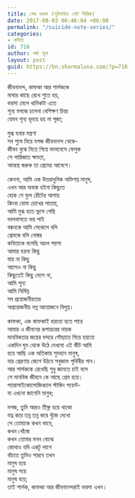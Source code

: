 ```yaml
---
title: শেষ ভরসা (সুইসাইড নোট সিরিজ)
date: 2017-08-03 06:46:04 +06:00
permalink: "/suicide-note-series/"
categories:
- কবিতা
id: 716
author: শর্মা লুনা
layout: post
guid: https://bn.sharmaluna.com/?p=716
---
```


জীবনানন্দ, কাফকা আর শার্লককে  
মাথার কাছে রেখে শুতে হয়,  
ভরসা মেলে খানিকটা এতে  
শূন্য মগজে চলেনা বেশিক্ষণ চিন্তা  
যেমন শূন্য হৃদয়ে হয় না পূজা;

মুগ্ধ হবার মন্ত্রণা  
সব শুষে নিয়ে মগজ জীবনানন্দ থেকে-  
জীবন বুঝে নিতে গিয়ে ভালবেসে ফেলুক  
সে পারিজাত ক্ষমতা,  
আত্মস্থ করুক তা প্রেমের আবেগে।

কেননা, আমি এক উত্তরাধুনিক অভিশপ্ত মানুষ,  
এখন আর অবাক হইনা কিছুতে  
হোক সে ফুল ঠোঁটের আগায়  
কিংবা বোমা চোখের পাতায়,  
আমি মুগ্ধ হতে ভুলে গেছি  
ভালবাসতে ভয় পাই  
বন্ধনকে আমি সেকেলে বলি  
প্রেমকে বলি নোঙ্গর  
কবিতাকে বলেছি অচল পয়সা  
আমার হয়না কিছু  
যায় না কিছু  
আসেও না কিছু  
কিছুতেই কিছু মেলে না,  
আমি শূন্য  
আমি নির্লিপ্ত  
সব প্রয়োজনীয়তার  
অপ্রয়োজনীয় নগ্ন আয়োজনে বিলুপ্ত।

কাফকা, এক কাফকাই হয়তো হতে পারে  
আমার এ জীবনের রূপান্তরের নায়ক  
মানবিকতার জয়ের বন্দরে পৌছাতে গিয়ে হয়তো  
একদিন ঘুম থেকে উঠে দেখবো এই কীট আমি  
হয়ে আছি এক অতিকায় সুমহান মানুষ,  
যার প্রেরণায় জেগে উঠবে সবুজাভ পৃথিবীর গান।  
আর শার্লককে রেখেছি শুধু জানতে চাই বলে  
সে মানবিক জীবনে কে আছে প্রেম হয়ে।  
প্যারাসাইকোলোজিক্যাল স্টান্ডিং পয়েন্ট-  
যা এখনো জানেনি মানুষ;

মগজ, তুমি আরও তীক্ষ্ণ হয়ে থাকো  
যত্ন করে তন্ন তন্ন করে খুঁজে দেখো  
সে তোমাকে কখন ভাবে,  
কখন খোঁজে  
কখন তোমার মনন বোঝে  
কোথাও যদি একটু লাগে  
বাঁচতে তুমিও পারবে তখন  
মানুষ হয়ে  
মানুষ সয়ে  
মানুষ বয়ে;  
তাই শার্লক, কাফকা আর জীবনানন্দরাই ভরসা এখন।
